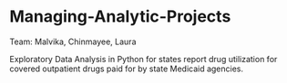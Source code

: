 # Managing-Analytic-Projects
Team: Malvika, Chinmayee, Laura


Exploratory Data Analysis in Python for states report drug utilization for covered outpatient drugs paid for by state Medicaid agencies.
